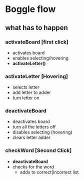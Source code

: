 # Boggle flow

## what has to happen
### activateBoard [first click]
- activates board
- enables selecting/hovering
- **activateLetter()**

### activateLetter [Hovering]
- selects letter
- add letter to adder
- turn letter on

### deactivateBoard
- deactivates board
- turn all the letters off
- disables selecting (hovering)
- clears letter adder

### checkWord [Second Click] 
- **deactivateBoard**
- checks for the word
  - adds to correct|incorrect list
